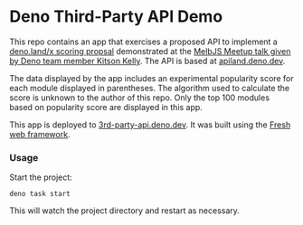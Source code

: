 # Deno Third-Party API Demo

This repo contains an app that exercises a proposed API to implement a [deno.land/x scoring propsal](https://github.com/denoland/dotland/issues/2133) demonstrated at the [MelbJS Meetup talk given by Deno team member Kitson Kelly](https://www.youtube.com/watch?v=G_2AgdgEbkI). The API is based at [apiland.deno.dev](https://apiland.deno.dev/).

The data displayed by the app includes an experimental popularity score for each module displayed in parentheses. The algorithm used to calculate the score is unknown to the author of this repo. Only the top 100 modules based on popularity score are displayed in this app.

This app is deployed to [3rd-party-api.deno.dev](https://3rd-party-api.deno.dev/). It was built using the [Fresh web framework](https://fresh.deno.dev/).


### Usage

Start the project:

```
deno task start
```

This will watch the project directory and restart as necessary.
